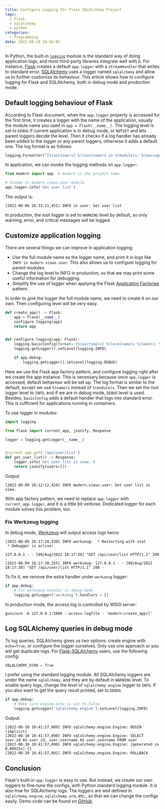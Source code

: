 ```yaml
---
title: Configure Logging for Flask SQLAlchemy Project
tags:
  - flask
  - sqlalchemy
  - python
categories:
  - Programming
date: 2022-08-10 10:56:07
---
```



In Python, the built-in [`logging`][1] module is the standard way of doing application logs, and most third-party libraries integrate well with it. For instance, [Flask][2] creates a default `app.logger` with a `StreamHandler` that writes to standard error. [SQLAlchemy][3] uses a logger named `sqlalchemy` and allow us to further customize its behaviour. This article shows how to configure logging for Flask and SQLAlchemy, both in debug mode and production mode.

## Default logging behaviour of Flask

According to Flask document, when the `app.logger` property is accessed for the first time, it creates a logger with the name of the application, usually the module name you used in `app = Flask(__name__)`. The logging level is set to `DEBUG` if current application is in debug mode, or `NOTSET` and lets parent loggers decide the level. Then it checks if a log handler has already been added to the logger or any parent loggers, otherwise it adds a default one. The log format is as follows:

```python
logging.Formatter("[%(asctime)s] %(levelname)s in %(module)s: %(message)s")
```

In application, we can invoke the logging methods on `app.logger`:

```python
from modern import app  # modern is the project name

# Invoke in modern.views.user module.
app.logger.info('Get user list')
```

The output is:

```
[2022-08-08 18:33:11,451] INFO in user: Get user list
```

In production, the root logger is set to `WARNING` level by default, so only warning, error, and critical messages will be logged.

<!-- more -->

## Customize application logging

There are several things we can improve in application logging:

* Use the full module name as the logger name, and print it in logs like `INFO in modern.views.user`. This also allows us to configure logging for parent modules.
* Change the log level to INFO in production, so that we may print some useful information for debugging.
* Simplify the use of logger when applying the Flask [Application Factories][4] pattern.

In order to give the logger the full module name, we need to create it on our own. Then configuring level will be very easy.

```python
def create_app() -> Flask:
    app = Flask(__name__)
    configure_logging(app)
    return app


def configure_logging(app: Flask):
    logging.basicConfig(format='[%(asctime)s] %(levelname)s %(name)s: %(message)s')
    logging.getLogger().setLevel(logging.INFO)

    if app.debug:
        logging.getLogger().setLevel(logging.DEBUG)
```

Here we use the Flask app factory pattern, and configure logging right after we create the app instance. This is necessary because once `app.logger` is accessed, default behaviour will be set up. The log format is similar to the default, except we use `%(name)s` instead of `%(module)s`. Then we set the root logger level to `INFO`, and if we are in debug mode, `DEBUG` level is used. Besides, `basicConfig` adds a default handler that logs into standard error. This is sufficient for applications running in containers.

To use logger in modules:

```python
import logging

from flask import current_app, jsonify, Response

logger = logging.getLogger(__name__)


@current_app.get('/api/user/list')
def get_user_list() -> Response:
    logger.info('Get user list in view.')
    return jsonify(users=[])
```

Output:

```
[2022-08-09 18:12:12,420] INFO modern.views.user: Get user list in view.
```

With app factory pattern, we need to replace `app.logger` with `current_app.logger`, and it is a little bit verbose. Dedicated logger for each module solves this problem, too.

### Fix Werkzeug logging

In debug mode, [Werkzeug][5] will output access logs twice:

```
[2022-08-09 18:17:28,530] INFO werkzeug:  * Restarting with stat
 * Debugger is active!

127.0.0.1 - - [09/Aug/2022 18:17:30] "GET /api/user/list HTTP/1.1" 200 -
[2022-08-09 18:17:30,355] INFO werkzeug: 127.0.0.1 - - [09/Aug/2022 18:17:30] "GET /api/user/list HTTP/1.1" 200 -
```

To fix it, we remove the extra handler under `werkzeug` logger:

```python
if app.debug:
    # Fix werkzeug handler in debug mode
    logging.getLogger('werkzeug').handlers = []
```

In production mode, the access log is controlled by WSGI server:

```
gunicorn -b 127.0.0.1:5000 --access-logfile - 'modern:create_app()'
```

## Log SQLAlchemy queries in debug mode

To log queries, SQLAlchemy gives us two options: create engine with `echo=True`, or configure the logger ourselves. Only use one approach or you will get duplicate logs. For [Flask-SQLAlchemy][6] users, use the following config:

```python
SQLALCHEMY_ECHO = True
```

I prefer using the standard logging module. All SQLAlchemy loggers are under the name `sqlalchemy`, and they are by default in `WARNING` level. To enable query logs, change the level of `sqlalchemy.engine` logger to `INFO`. If you also want to get the query result printed, set to `DEBUG`.

```python
if app.debug:
    # Make sure engine.echo is set to False
    logging.getLogger('sqlalchemy.engine').setLevel(logging.INFO)
```

Output:

```
[2022-08-10 10:41:57,089] INFO sqlalchemy.engine.Engine: BEGIN (implicit)
[2022-08-10 10:41:57,090] INFO sqlalchemy.engine.Engine: SELECT user.id AS user_id, user.username AS user_username FROM user
[2022-08-10 10:41:57,090] INFO sqlalchemy.engine.Engine: [generated in 0.00015s] {}
[2022-08-10 10:41:57,091] INFO sqlalchemy.engine.Engine: ROLLBACK
```

## Conclusion

Flask's built-in `app.logger` is easy to use. But instead, we create our own loggers to fine-tune the configs, with Python standard logging module. It is also true for SQLAlchemy logs. The loggers are well defined in `sqlalchemy.engine`, `sqlalchemy.orm`, etc., so that we can change the configs easily. Demo code can be found on [GitHub][7].


[1]: https://docs.python.org/3/library/logging.html
[2]: https://flask.palletsprojects.com/en/2.1.x/logging/
[3]: https://docs.sqlalchemy.org/en/14/core/engines.html#configuring-logging
[4]: https://flask.palletsprojects.com/en/2.1.x/patterns/appfactories/
[5]: https://werkzeug.palletsprojects.com/
[6]: https://flask-sqlalchemy.palletsprojects.com/en/2.x/config/
[7]: https://github.com/jizhang/blog-demo/tree/master/modern-flask
